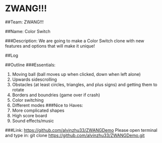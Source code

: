 # ZWANG!!!

##Team: ZWANG!!!

##Name: Color Switch

###Description:
We are going to make a Color Switch clone with new features and options that will make it unique!

##Log

##Outline
###Essentials:
1. Moving ball (ball moves up when clicked, down when left alone)
2. Upwards sidescrolling
3. Obstacles (at least circles, triangles, and plus signs) and getting them to rotate
4. Borders and boundries (game over if crash)
5. Color switching
6. Different modes
###Nice to Haves:
1. More complicated shapes
2. High score board
3. Sound effects/music

###Link: https://github.com/alvinzhu33/ZWANGDemo
Please open terminal and type in: git clone https://github.com/alvinzhu33/ZWANGDemo.git
